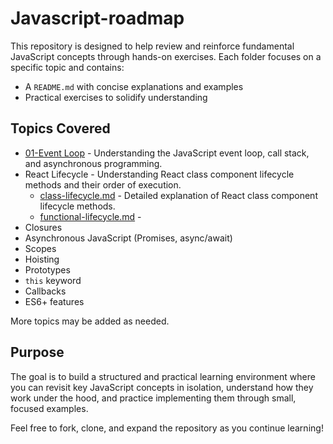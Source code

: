 # Javascript-roadmap
This repository is designed to help review and reinforce fundamental JavaScript concepts through hands-on exercises. Each folder focuses on a specific topic and contains:

- A `README.md` with concise explanations and examples
- Practical exercises to solidify understanding

## Topics Covered

- [01-Event Loop](01-event-loop/README.md) - Understanding the JavaScript event loop, call stack, and asynchronous programming.
- React Lifecycle - Understanding React class component lifecycle methods and their order of execution.
  - [class-lifecycle.md](02-react-lifecycle/class-lifecycle.md) - Detailed explanation of React class component lifecycle methods.
  - [functional-lifecycle.md](02-react-lifecycle/functional-lifecycle.md) -
- Closures
- Asynchronous JavaScript (Promises, async/await)
- Scopes
- Hoisting
- Prototypes
- `this` keyword
- Callbacks
- ES6+ features

More topics may be added as needed.

## Purpose

The goal is to build a structured and practical learning environment where you can revisit key JavaScript concepts in isolation, understand how they work under the hood, and practice implementing them through small, focused examples.

Feel free to fork, clone, and expand the repository as you continue learning!


